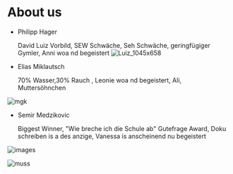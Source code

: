 # About us


* Philipp Hager

   David Luiz Vorbild, SEW Schwäche, Seh Schwäche, geringfügiger Gymler, Anni woa nd begeistert
 ![Luiz_1045x658](https://user-images.githubusercontent.com/95867791/201064313-25abbcb7-9279-4576-92d4-e5056a051e90.jpg)


* Elias Miklautsch

   70% Wasser,30% Rauch , Leonie woa nd begeistert, Ali, Muttersöhnchen

![mgk](https://user-images.githubusercontent.com/95867791/201064355-5067fe6e-52e0-45ab-9abe-bd47690055e7.jpg)

* Semir Medzikovic

   Biggest Winner, "Wie breche ich die Schule ab" Gutefrage Award, Doku schreiben is a des anzige, Vanessa is anscheinend nu begeistert
   
![images](https://user-images.githubusercontent.com/95867791/201064372-cae8d2ec-94b3-49c3-b308-9dbdd340b6ad.jpg)


![muss](https://user-images.githubusercontent.com/98097684/199696649-e210f396-86f1-4f0d-91c8-d454f6bbbe35.jpg)
